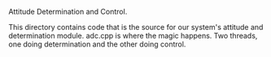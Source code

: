 Attitude Determination and Control.

This directory contains code that is the source for our system's attitude and determination module. adc.cpp is where 
the magic happens. Two threads, one doing determination and the other doing control.
